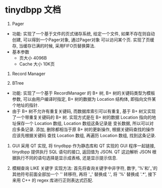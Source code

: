 # tinydbpp 文档

1. Pager
  - 功能: 实现了一个基于文件的页式储存系统, 给定一个文件, 如果不存在则自动创建, 可以得到一个Pager对象, 通过Pager对象
    可以访问某个页. 实现了页缓存, 当缓存已满的时候, 采用FIFO页替换算法.
  - 基本参数
    - 页大小 4096B
    - Cache 大小 10K页

1. Record Manager

1. BTree
  - 功能: 实现了一个基于 RecordManager 的 B+ 树, B+ 树的关键码类型为模板参数, 可以由用户编译时指定,
    B+ 树的数据为 Location 结构体, 即指向文件某个地址的指针.
  - 由于 B+ 树不允许有重复关键码, 而数据库索引可以有重复, 基于 B+ 树又实现了一个带重复关键码的 B+ 树.
    实现方式是在 B+ 树的数据 Location 指向的地址保存一个 Location 数组, Location 数组这条记录是
    变长数据, 所以可以对应多条记录. 添加, 删除都相当于原 B+ 树的更新操作, 根据关键码查找的操作应该先根据关键码
    查找 Location 数组, 再遍历 Location 数组, 找到这条记录.

1. GUI
  采用 QT 实现, 将 tinydbpp 作为静态库和 QT 实现的 GUI 程序一起链接, tinydbpp 提供执行 SQL 语句的接口, 返回值为 JSON.
  QT 这边解析 JSON 根据执行不同的语句选择是显示成表格, 还是显示提示信息.

1. 模糊查询 LIKE 关键字
  实现方法: 首先将查询关键字中非字符, 数字, '%'和'_'的其他符号前面全部加一个 '\' 转移符, 再将 '\_' 替换成 '.',
  将 '%' 替换成 '.*', 接下来用 C++ 的 regex 库进行正则表达式匹配.
